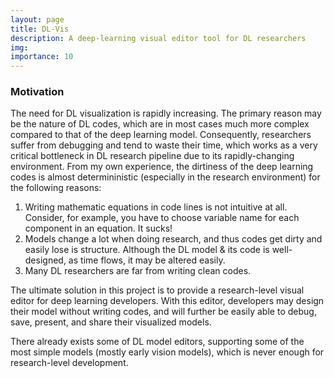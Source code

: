 ```yaml
---
layout: page
title: DL-Vis
description: A deep-learning visual editor tool for DL researchers
img: 
importance: 10
---
```


<h3>Motivation</h3>

The need for DL visualization is rapidly increasing. The primary reason may be the nature of DL codes, which are in most cases much more complex compared to that of the deep learning model. Consequently, researchers suffer from debugging and tend to waste their time, which works as a very critical bottleneck in DL research pipeline due to its rapidly-changing environment. From my own experience, the dirtiness of the deep learning codes is almost determininistic (especially in the research environment) for the following reasons:

1. Writing mathematic equations in code lines is not intuitive at all. Consider, for example, you have to choose variable name for each component in an equation. It sucks!
2. Models change a lot when doing research, and thus codes get dirty and easily lose is structure. Although the DL model & its code is well-designed, as time flows, it may be altered easily.
3. Many DL researchers are far from writing clean codes.

The ultimate solution in this project is to provide a research-level visual editor for deep learning developers. With this editor, developers may design their model without writing codes, and will further be easily able to debug, save, present, and share their visualized models.

There already exists some of DL model editors, supporting some of the most simple models (mostly early vision models), which is never enough for research-level development.